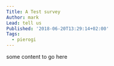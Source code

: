 ```yaml
---
Title: A Test survey 
Author: mark
Lead: tell us
Published: '2018-06-20T13:29:14+02:00'
Tags:
  - pierogi
---
```

some content to go here
